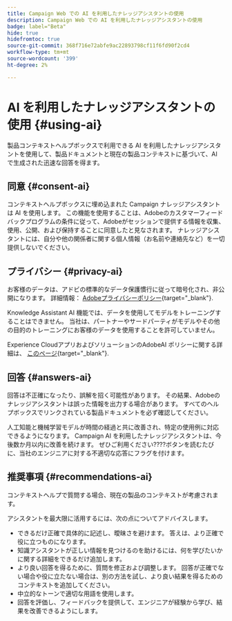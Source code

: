 ```yaml
---
title: Campaign Web での AI を利用したナレッジアシスタントの使用
description: Campaign Web での AI を利用したナレッジアシスタントの使用
badge: label="Beta"
hide: true
hidefromtoc: true
source-git-commit: 368f716e72abfe9ac22893798cf11f6fd90f2cd4
workflow-type: tm+mt
source-wordcount: '399'
ht-degree: 2%

---
```


# AI を利用したナレッジアシスタントの使用 {#using-ai}

製品コンテキストヘルプボックスで利用できる AI を利用したナレッジアシスタントを使用して、製品ドキュメントと現在の製品コンテキストに基づいて、AI で生成された迅速な回答を得ます。

## 同意 {#consent-ai}

コンテキストヘルプボックスに埋め込まれた Campaign ナレッジアシスタントは AI を使用します。 この機能を使用することは、Adobeのカスタマーフィードバックプログラムの条件に従って、Adobeがセッションで提供する情報を収集、使用、公開、および保持することに同意したと見なされます。 ナレッジアシスタントには、自分や他の関係者に関する個人情報（お名前や連絡先など）を一切提供しないでください。

## プライバシー {#privacy-ai}

お客様のデータは、アドビの標準的なデータ保護慣行に従って暗号化され、非公開になります。 詳細情報： [Adobeプライバシーポリシー](https://www.adobe.com/jp/privacy/policy.html){target="_blank"}.

Knowledge Assistant AI 機能では、データを使用してモデルをトレーニングすることはできません。 当社は、パートナーやサードパーティがモデルやその他の目的のトレーニングにお客様のデータを使用することを許可していません。

Experience CloudアプリおよびソリューションのAdobeAI ポリシーに関する詳細は、 [このページ](https://business.adobe.com/products/sensei/adobe-sensei.html){target="_blank"}.

## 回答 {#answers-ai}

回答は不正確になったり、誤解を招く可能性があります。 その結果、Adobeのナレッジアシスタントは誤った情報を出力する場合があります。 すべてのヘルプボックスでリンクされている製品ドキュメントを必ず確認してください。

人工知能と機械学習モデルが時間の経過と共に改善され、特定の使用例に対応できるようになります。 Campaign AI を利用したナレッジアシスタントは、今後数か月以内に改善を続けます。 ぜひご利用ください????ボタンを読むたびに、当社のエンジニアに対する不適切な応答にフラグを付けます。

## 推奨事項  {#recommendations-ai}

コンテキストヘルプで質問する場合、現在の製品のコンテキストが考慮されます。

アシスタントを最大限に活用するには、次の点についてアドバイスします。

* できるだけ正確で具体的に記述し、曖昧さを避けます。 答えは、より正確で役に立つものになります。
* 知識アシスタントが正しい情報を見つけるのを助けるには、何を学びたいかに関する詳細をできるだけ追加します。
* より良い回答を得るために、質問を修正および調整します。 回答が正確でない場合や役に立たない場合は、別の方法を試し、より良い結果を得るためのコンテキストを追加してください。
* 中立的なトーンで適切な用語を使用します。
* 回答を評価し、フィードバックを提供して、エンジニアが経験から学び、結果を改善できるようにします。

